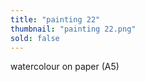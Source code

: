 ```yaml
---
title: "painting 22"
thumbnail: "painting 22.png"
sold: false
---
```

watercolour on paper (A5)